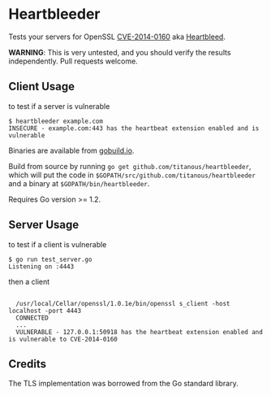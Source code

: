 # Heartbleeder

Tests your servers for OpenSSL
[CVE-2014-0160](https://www.openssl.org/news/secadv_20140407.txt) aka
[Heartbleed](http://heartbleed.com/).

**WARNING**: This is very untested, and you should verify the results
independently. Pull requests welcome.

## Client Usage

to test if a server is vulnerable

```text
$ heartbleeder example.com
INSECURE - example.com:443 has the heartbeat extension enabled and is vulnerable
```

Binaries are available from
[gobuild.io](http://gobuild.io/download/github.com/titanous/heartbleeder).

Build from source by running `go get github.com/titanous/heartbleeder`, which
will put the code in `$GOPATH/src/github.com/titanous/heartbleeder` and a binary
at `$GOPATH/bin/heartbleeder`.

Requires Go version >= 1.2.

## Server Usage

to test if a client is vulnerable

```console
$ go run test_server.go
Listening on :4443
```

then a client

```console

  /usr/local/Cellar/openssl/1.0.1e/bin/openssl s_client -host localhost -port 4443
  CONNECTED
  ...
  VULNERABLE - 127.0.0.1:50918 has the heartbeat extension enabled and is vulnerable to CVE-2014-0160

```

## Credits

The TLS implementation was borrowed from the Go standard library.
